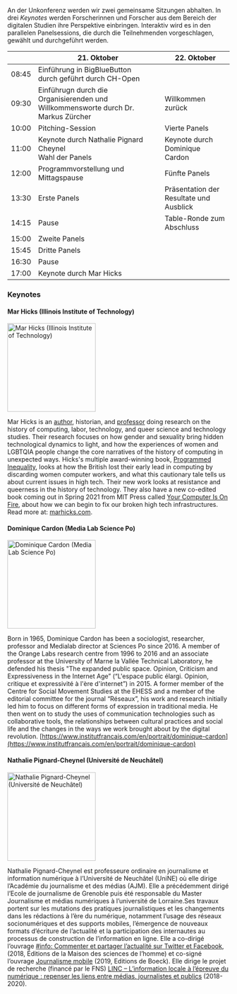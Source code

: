An der Unkonferenz werden wir zwei gemeinsame Sitzungen abhalten. In drei _Keynotes_ werden Forscherinnen und Forscher aus dem Bereich der digitalen Studien ihre Perspektive einbringen. Interaktiv wird es in den parallelen Panelsessions, die durch die Teilnehmenden vorgeschlagen, gewählt und durchgeführt werden.

|       | 21. Oktober                                                                        | 22. Oktober                             |
| ----- | ---------------------------------------------------------------------------------- | --------------------------------------- |
| 08:45 | Einführung in BigBlueButton<br>durch geführt durch CH-Open                         |                                         |
| 09:30 | Einführugn durch die Organisierenden und Willkommensworte durch Dr. Markus Zürcher | Willkommen zurück                       |
| 10:00 | Pitching-Session                                                                   | Vierte Panels                           |
| 11:00 | Keynote durch Nathalie Pignard Cheynel<br>Wahl der Panels                          | Keynote durch Dominique Cardon          |
| 12:00 | Programmvorstellung und Mittagspause                                               | Fünfte Panels                           |
| 13:30 | Erste Panels                                                                       | Präsentation der Resultate und Ausblick |
| 14:15 | Pause                                                                              | Table-Ronde zum Abschluss               |
| 15:00 | Zweite Panels                                                                      |                                         |
| 15:45 | Dritte Panels                                                                      |                                         |
| 16:30 | Pause                                                                              |                                         |
| 17:00 | Keynote durch Mar Hicks                                                            |                                         |

### Keynotes

#### Mar Hicks (Illinois Institute of Technology)

<img src="images/speakers/mar_hicks.jpeg" alt="Mar Hicks (Illinois Institute of Technology)" height="200" >

Mar Hicks is an [author](http://marhicks.com/writing.html), historian, and [professor](https://humansciences.iit.edu/faculty/marie-hicks) doing research on the history of computing, labor, technology, and queer science and technology studies. Their research focuses on how gender and sexuality bring hidden technological dynamics to light, and how the experiences of women and LGBTQIA people change the core narratives of the history of computing in unexpected ways. Hicks's multiple award-winning book, [Programmed Inequality](http://bit.ly/programmedinequality2), looks at how the British lost their early lead in computing by discarding women computer workers, and what this cautionary tale tells us about current issues in high tech. Their new work looks at resistance and queerness in the history of technology. They also have a new co-edited book coming out in Spring 2021 from MIT Press called [Your Computer Is On Fire](https://mitpress.mit.edu/books/your-computer-fire), about how we can begin to fix our broken high tech infrastructures. Read more at: [marhicks.com](http://marhicks.com).

#### Dominique Cardon (Media Lab Science Po)

<img src="images/speakers/dominique-cardon.jpg" alt="Dominique Cardon (Media Lab Science Po)" height="200" >

Born in 1965, Dominique Cardon has been a sociologist, researcher, professor and Medialab director at Sciences Po since 2016. A member of the Orange Labs research centre from 1996 to 2016 and an associate professor at the University of Marne la Vallée Technical Laboratory, he defended his thesis "The expanded public space. Opinion, Criticism and Expressiveness in the Internet Age” (“L'espace public élargi. Opinion, critique et expressivité à l'ère d'internet”) in 2015. A former member of the Centre for Social Movement Studies at the EHESS and a member of the editorial committee for the journal “Réseaux”, his work and research initially led him to focus on different forms of expression in traditional media. He then went on to study the uses of communication technologies such as collaborative tools, the relationships between cultural practices and social life and the changes in the ways we work brought about by the digital revolution. [https://www.institutfrancais.com/en/portrait/dominique-cardon](https://www.institutfrancais.com/en/portrait/dominique-cardon)

#### Nathalie Pignard-Cheynel (Université de Neuchâtel)

<img src="images/speakers/Pignard-Cheynel_Nathalie.jpeg" alt="Nathalie Pignard-Cheynel (Université de Neuchâtel)" height="200" >

Nathalie Pignard-Cheynel est professeure ordinaire en journalisme et information numérique à l’Université de Neuchâtel (UniNE) où elle dirige l’Académie du journalisme et des médias (AJM). Elle a précédemment dirigé l’Ecole de journalisme de Grenoble puis été responsable du Master Journalisme et médias numériques à l’université de Lorraine.Ses travaux portent sur les mutations des pratiques journalistiques et les changements dans les rédactions à l’ère du numérique, notamment l’usage des réseaux socionumériques et des supports mobiles, l’émergence de nouveaux formats d’écriture de l’actualité et la participation des internautes au processus de construction de l’information en ligne. Elle a co-dirigé l’ouvrage [#info: Commenter et partager l’actualité sur Twitter et Facebook](http://www.editions-msh.fr/livre/?GCOI=27351100210810), (2018, Éditions de la Maison des sciences de l’homme) et co-signé l’ouvrage [Journalisme mobile](https://www.deboecksuperieur.com/ouvrage/9782807313347-journalisme-mobile) (2019, Editions de Boeck). Elle dirige le projet de recherche (financé par le FNS) [LINC – L’information locale à l’épreuve du numérique : repenser les liens entre médias, journalistes et publics](https://www.unine.ch/ajm/linc) (2018-2020).
